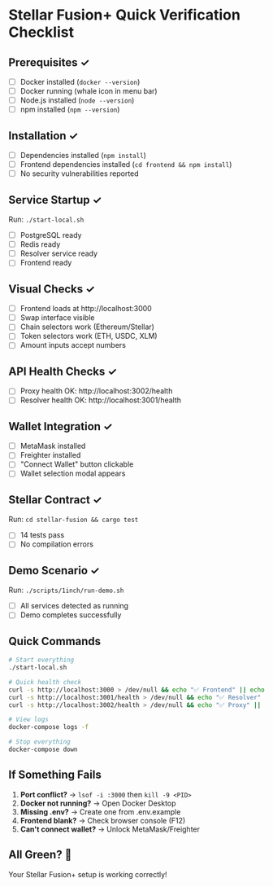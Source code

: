 # Stellar Fusion+ Quick Verification Checklist

## Prerequisites ✓
- [ ] Docker installed (`docker --version`)
- [ ] Docker running (whale icon in menu bar)
- [ ] Node.js installed (`node --version`)
- [ ] npm installed (`npm --version`)

## Installation ✓
- [ ] Dependencies installed (`npm install`)
- [ ] Frontend dependencies installed (`cd frontend && npm install`)
- [ ] No security vulnerabilities reported

## Service Startup ✓
Run: `./start-local.sh`

- [ ] PostgreSQL ready
- [ ] Redis ready
- [ ] Resolver service ready
- [ ] Frontend ready

## Visual Checks ✓
- [ ] Frontend loads at http://localhost:3000
- [ ] Swap interface visible
- [ ] Chain selectors work (Ethereum/Stellar)
- [ ] Token selectors work (ETH, USDC, XLM)
- [ ] Amount inputs accept numbers

## API Health Checks ✓
- [ ] Proxy health OK: http://localhost:3002/health
- [ ] Resolver health OK: http://localhost:3001/health

## Wallet Integration ✓
- [ ] MetaMask installed
- [ ] Freighter installed
- [ ] "Connect Wallet" button clickable
- [ ] Wallet selection modal appears

## Stellar Contract ✓
Run: `cd stellar-fusion && cargo test`

- [ ] 14 tests pass
- [ ] No compilation errors

## Demo Scenario ✓
Run: `./scripts/1inch/run-demo.sh`

- [ ] All services detected as running
- [ ] Demo completes successfully

## Quick Commands

```bash
# Start everything
./start-local.sh

# Quick health check
curl -s http://localhost:3000 > /dev/null && echo "✅ Frontend" || echo "❌ Frontend"
curl -s http://localhost:3001/health > /dev/null && echo "✅ Resolver" || echo "❌ Resolver"
curl -s http://localhost:3002/health > /dev/null && echo "✅ Proxy" || echo "❌ Proxy"

# View logs
docker-compose logs -f

# Stop everything
docker-compose down
```

## If Something Fails

1. **Port conflict?** → `lsof -i :3000` then `kill -9 <PID>`
2. **Docker not running?** → Open Docker Desktop
3. **Missing .env?** → Create one from .env.example
4. **Frontend blank?** → Check browser console (F12)
5. **Can't connect wallet?** → Unlock MetaMask/Freighter

## All Green? 🎉
Your Stellar Fusion+ setup is working correctly!